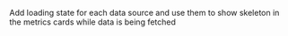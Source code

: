 Add loading state for each data source and use them to show skeleton in the metrics cards while data is being fetched